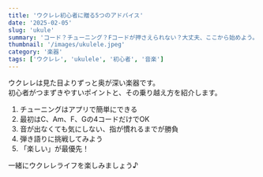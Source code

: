 ```yaml
---
title: 'ウクレレ初心者に贈る5つのアドバイス'
date: '2025-02-05'
slug: 'ukule'
summary: 'コード？チューニング？Fコードが押さえられない？大丈夫、ここから始めよう。'
thumbnail: '/images/ukulele.jpeg'
category: '楽器'
tags: ['ウクレレ', 'ukulele', '初心者', '音楽']
---
```


ウクレレは見た目よりずっと奥が深い楽器です。  
初心者がつまずきやすいポイントと、その乗り越え方を紹介します。

1. チューニングはアプリで簡単にできる
2. 最初はC、Am、F、Gの4コードだけでOK
3. 音が出なくても気にしない、指が慣れるまでが勝負
4. 弾き語りに挑戦してみよう
5. 「楽しい」が最優先！

一緒にウクレレライフを楽しみましょう♪
